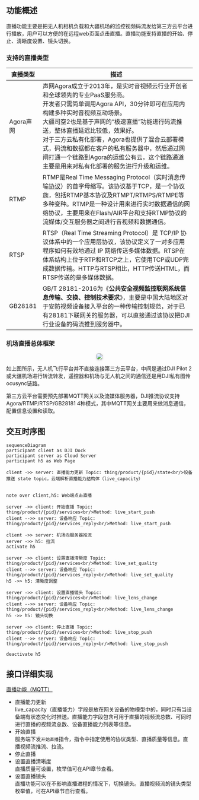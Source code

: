 ## 功能概述

直播功能主要是把无人机相机负载和大疆机场的监控视频码流发给第三方云平台进行播放，用户可以方便的在远程web页面点击直播。直播功能支持直播的开始、停止、清晰度设置、镜头切换。

### 支持的直播类型

| 直播类型  | 描述                                                         |
| --------- | ------------------------------------------------------------ | 
| Agora声网 | 声网Agora成立于2013年，是实时音视频云行业开创者和全球领先的专业PaaS服务商。<br>开发者只需简单调用Agora API，30分钟即可在应用内构建多种实时音视频互动场景。<br>大疆司空2也是基于声网的“极速直播”功能进行码流推送，整体直播延迟比较低，效果好。<br>对于三方云私有化部署，Agora也提供了混合云部署模式，码流和数据都在客户的私有服务器中，然后通过网闸打通一个链路到Agora的运维公有云，这个链路通道主要是用来对私有化部署的服务进行升级和运维。 | 
| RTMP      | RTMP是Real Time Messaging Protocol（实时消息传输[协议](https://baike.baidu.com/item/协议/13020269)）的首字母缩写。该协议基于TCP，是一个协议族，包括RTMP基本协议及RTMPT/RTMPS/RTMPE等多种变种。RTMP是一种设计用来进行实时数据通信的网络协议，主要用来在Flash/AIR平台和支持RTMP协议的流媒体/交互服务器之间进行音视频和数据通信。<br> | 
| RTSP      | RTSP（Real Time Streaming Protocol）是 TCP/IP 协议体系中的一个应用层协议，该协议定义了一对多应用程序如何有效地通过 IP 网络传送多媒体数据。RTSP在体系结构上位于RTP和RTCP之上，它使用TCP或UDP完成数据传输。HTTP与RTSP相比，HTTP传送HTML，而RTSP传送的是多媒体数据。 | 
| GB28181   | GB/T 28181-2016为《**公共安全视频监控联网系统信息传输、交换、控制技术要求**》，主要是中国大陆地区对于安防视频设备接入平台的一种传输控制规范，对于已有28181下联网关的服务器，可以直接通过该协议把DJI行业设备的码流推到服务器中。 |


### 机场直播总体框架

 <center>    <img style="border-radius: 0.3125em;    box-shadow: 0 2px 4px 0 rgba(34,36,38,.12),0 2px 10px 0 rgba(34,36,38,.08);"     src="https://terra-1-g.djicdn.com/71a7d383e71a4fb8887a310eb746b47f/cloudapi/V1.3/dock-livestream-framework.png">    <br>     </center>

 如上图所示，无人机飞行平台并不直接连接第三方云平台，中间是通过DJI Pilot 2或大疆机场进行转流转发，遥控器和机场与无人机之间的通信还是用DJI私有图传ocusync链路。

 第三方云平台需要预先部署MQTT网关以及流媒体服务器，DJI推流协议支持 Agora/RTMP/RTSP/GB28181 4种模式，其中MQTT网关主要用来做消息通信，配置信息设置和读取。

## 交互时序图

```mermaid
sequenceDiagram
participant client as DJI Dock
participant server as Cloud Server
participant h5 as Web Page

client ->> server: 直播能力更新 Topic: thing/product/{pid}/state<br/>设备推送 state topic，云端解析直播能力结构体（live_capacity）


note over client,h5: Web端点击直播

server ->> client: 开始直播 Topic: thing/product/{pid}/services<br/>Method: live_start_push
client -->> server: 设备响应 Topic: thing/product/{pid}/services_reply<br/>Method: live_start_push

client ->> server: 机场向服务器推流
server ->> h5: 拉流
activate h5

server ->> client: 设置直播清晰度 Topic: thing/product/{pid}/services<br/>Method: live_set_quality
client -->> server: 设备响应 Topic: thing/product/{pid}/services_reply<br/>Method: live_set_quality
h5 ->> h5: 清晰度调整

server ->> client: 设置直播镜头 Topic: thing/product/{pid}/services<br/>Method: live_lens_change
client -->> server: 设备响应 Topic: thing/product/{pid}/services_reply<br/>Method: live_lens_change
h5 ->> h5: 镜头切换

server ->> client: 停止直播 Topic: thing/product/{pid}/services<br/>Method: live_stop_push
client -->> server: 设备响应 Topic: thing/product/{pid}/services_reply<br/>Method: live_stop_push

deactivate h5

```

## 接口详细实现

[直播功能（MQTT）](https://developer.dji.com/doc/cloud-api-tutorial/cn/server-api-reference/mqtt/thing-model/gateway/dock/live.html)
* 直播能力更新<br/>
  live_capacity（直播能力）字段是放在网关设备的物模型中的，同时只有当设备端有状态变化时推送。直播能力字段包含可用于直播的视频流总数、可同时进行直播的视频流总数、设备直播能力列表等信息。
* 开始直播<br/>
  服务端下发`开始直播`指令，指令中指定使用的协议类型、直播质量等信息。直播视频流推流、拉流。
* 停止直播
* 设置直播清晰度<br/>
  直播质量可设置，枚举值可在API章节查看。
* 设置直播镜头<br/>
  直播功能可以在不影响直播进程的情况下，切换镜头。直播视频流的镜头类型枚举值，可在API章节自行查看。
 
